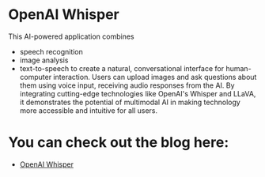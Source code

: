 # OpenAI Whisper
This AI-powered application combines
 - speech recognition
 - image analysis
 - text-to-speech 
to create a natural, conversational interface for human-computer interaction. Users can upload images and ask questions about them using voice input, receiving audio responses from the AI. By integrating cutting-edge technologies like OpenAI's Whisper and LLaVA, it demonstrates the potential of multimodal AI in making technology more accessible and intuitive for all users.

# You can check out the blog here:
- [OpenAI Whisper](https://arshiya.hashnode.dev/openai-whisper)

